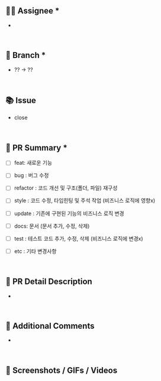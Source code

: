 <!-- 각각의 항목 중 항목명 뒤에 '*'가 붙는 항목들은 필수 작성 항목입니다. -->



## 🙋‍♂️ Assignee *
<!-- PR 작업자가 누구인지 작성해주세요. -->

- 


<br>

## 🏁 Branch *
<!-- 작업 브랜치와 병합될 브랜치를 작성해주세요 -->

- ?? → ??


<br>

## 📚 Issue
<!-- Feature Request 목적으로 사전에 작성된 Github Issue를 추가해주세요.-->

- close 


<br>

## 🎫 PR Summary *
<!-- 해당 작업의 유형에 대해 체크해주세요. -->

- [ ] feat: 새로운 기능
- [ ] bug : 버그 수정
- [ ] refactor : 코드 개선 및 구조(폴더, 파일) 재구성
- [ ] style : 코드 수정, 타입힌팅 및 주석 작업 (비즈니스 로직에 영향x)
- [ ] update : 기존에 구현된 기능의 비즈니스 로직 변경
- [ ] docs: 문서 (문서 추가, 수정, 삭제)
- [ ] test : 테스트 코드 추가, 수정, 삭제 (비즈니스 로직에 변경x)
- [ ] etc : 기타 변경사항


<br>

## 🧐 PR Detail Description 
<!-- PR에 대한 상세 설명을 작성해주세요. -->
<!-- github wiki, 외부 블로그로 작성 시 링크를 마크다운 형태로 추가해주세요. -->
<!-- 예시 : [작업 내용 요약](url 링크) -->

- []()


<br>

## 📣 Additional Comments
<!-- 해당 PR과 관련하여 추가적으로 남길 코멘트를 추가해주세요. -->
<!-- 배포된 서버링크, 레퍼런스 링크, 리뷰어들을 위한 코멘트 등 -->

- 


<br>

## 📸 Screenshots / GIFs / Videos
<!-- 변경 사항을 한 눈에 볼 수 있는 이미지 또는 영상이 있는 경우 추가해주세요. -->
<!-- 가능한 직접 삽입의 형태로 추가를 요청드리며, 불가한 경우 외부 링크도 허용합니다. -->



<br>
<br>